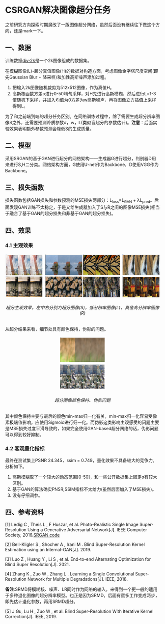 # CSRGAN解决图像超分任务

之前研究方向探索时期魔改了一版图像超分网络，虽然后面没有继续往下做这个方向，还是mark一下。

## 一、数据

训练数据[div-2k](https://data.vision.ee.ethz.ch/cvl/DIV2K/)是一个2k图像组成的数据集。

在模糊图像(L)-超分真值图像(H)的数据对构造方面，考虑图像金字塔尺度空间(即先Gaussian Blur + 降采样)和加性高斯噪声添加过程。

1. 把输入2k图像随机裁剪为512x512图像，作为真值H。
2. 高斯核函数方差σ进行0-50均匀采样，对H先进行高斯模糊，然后进行L=1-3倍随机下采样，并加入均值为0方差为w高斯噪声，再将图像立方插值上采样得到L。

为了和之前端到端的超分任务区别。在网络训练过程中，除了需要生成超分辨率图像S之外，还需要预测降质参数σ，w，L(类似盲超分的参数估计)。**注意**：后面实验效果表明额外参数预测会降低S的生成质量。



## 二、模型

采用SRGAN的基于GAN进行超分的网络架构——生成器G进行超分，判别器D用来进行S,H二分类。网络架构方面，G使用U-net作为Backbone，D使用VGG作为Backbone。



## 三、损失函数

损失函数包括GAN损失和参数预测的MSE损失两部分：L<sub>loss</sub>=L<sub>GAN</sub> + λL<sub>pred</sub>。后面发现GAN训练不太稳定，于是又给生成器加入了S与R之间的图像MSE损失(相当于融合了基于GAN的超分损失和非基于GAN的超分损失)。

## 四、效果

### 4.1 主观效果

<p><img src="./result/res_1.png" width=50%><img src="./result/res_2.png" width=50%><p>

<h6 align="center">超分主观效果，左中右分别为超分图像(S)，低分辨率图像(L)，真值高分辨率图像(R)</h6>

从超分结果来看，细节处具有颜色保持，伪影的问题。

<p align="center"><img src="./result/res_3.png" width=30%></p>

<h6 align="center">超分图像颜色保持、伪影问题</h6>

其中颜色保持主要与最后的颜色min-max归一化有关，min-max归一化容易受像素极端值影响，应使用Sigmoid进行归一化。而伪影这类影响主观感受的问题主要是MSE损失过度平滑导致的，如果完全使用GAN-based超分网络的话，伪影问题可以得到较好抑制。

### 4.2 客观量化指标

最终在测试集上PSNR 24.345，ssim = 0.749，量化效果不具备较大的竞争力，分析如下。

1. 高斯模糊取了一个较大的动态范围[0-50]，和一些公开数据集上固定σ有较大区别。
2. 基于GAN的算法确实PNSR,SSIM指标不太给力(虽然后面加入了MSE损失)。
3. 没有仔细调参。



## 四、参考资料

[1] Ledig C , Theis L , F Huszar, et al. Photo-Realistic Single Image Super-Resolution Using a Generative Adversarial Network[J]. IEEE Computer Society, 2016.[SRGAN code](https://github.com/aladdinpersson/Machine-Learning-Collection/tree/master/ML/Pytorch/GANs/SRGAN)

[2] Bell-Kligler S , Shocher A , Irani M . Blind Super-Resolution Kernel Estimation using an Internal-GAN[J]. 2019.

[3] Luo Z , Huang Y , Li S , et al. End-to-end Alternating Optimization for Blind Super Resolution[J]. 2021.

[4] Zhang K , Zuo W , Zhang L . Learning a Single Convolutional Super-Resolution Network for Multiple Degradations[J]. IEEE, 2018.  

**备注**:SRMD将模糊核、噪声、LR同时作为网络的输入，来得到一个更一般的适用于多种退化图像的超分辨率模型。也正是因为SRMD，后面有蛮多工作变成两步，即先估计退化参数，再用SRMD超分。

[5] J Gu, Lu H , Zuo W , et al. Blind Super-Resolution With Iterative Kernel Correction[J]. IEEE, 2019.
